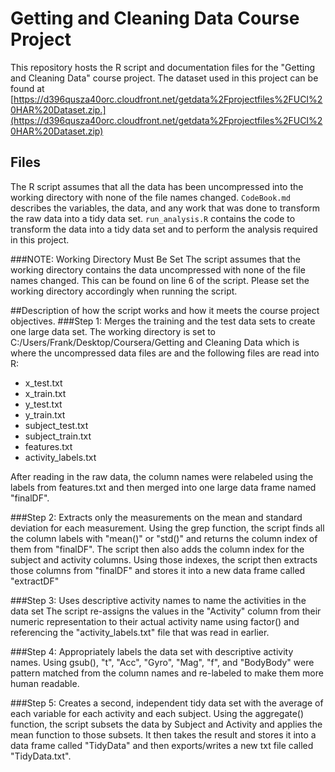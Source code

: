 Getting and Cleaning Data Course Project
==========================================
This repository hosts the R script and documentation files for the "Getting and Cleaning Data" course project.
The dataset used in this project can be found at [https://d396qusza40orc.cloudfront.net/getdata%2Fprojectfiles%2FUCI%20HAR%20Dataset.zip.](https://d396qusza40orc.cloudfront.net/getdata%2Fprojectfiles%2FUCI%20HAR%20Dataset.zip)

## Files
The R script assumes that all the data has been uncompressed into the working directory with none of the file names changed.
`CodeBook.md` describes the variables, the data, and any work that was done to transform the raw data into a tidy data set.
`run_analysis.R` contains the code to transform the data into a tidy data set and to perform the analysis required in this project.

###NOTE: Working Directory Must Be Set
The script assumes that the working directory contains the data uncompressed with none of the file names changed. This can be found on line 6 of the script. Please set the working directory accordingly when running the script. 

##Description of how the script works and how it meets the course project objectives.
###Step 1: Merges the training and the test data sets to create one large data set.
The working directory is set to C:/Users/Frank/Desktop/Coursera/Getting and Cleaning Data which is where the uncompressed data files are and the following files are read into R:
- x_test.txt
- x_train.txt
- y_test.txt
- y_train.txt
- subject_test.txt
- subject_train.txt
- features.txt
- activity_labels.txt

After reading in the raw data, the column names were relabeled using the labels from features.txt and then merged into one large data frame named "finalDF".

###Step 2: Extracts only the measurements on the mean and standard deviation for each measurement.
Using the grep function, the script finds all the column labels with "mean()" or "std()" and returns the column index of them from "finalDF". The script then also adds the column index for the subject and activity columns. Using those indexes, the script then extracts those columns from "finalDF" and stores it into a new data frame called "extractDF"


###Step 3: Uses descriptive activity names to name the activities in the data set
The script re-assigns the values in the "Activity" column from their numeric representation to their actual activity name using factor() and referencing the "activity_labels.txt" file that was read in earlier.


###Step 4: Appropriately labels the data set with descriptive activity names. 
Using gsub(), "t", "Acc", "Gyro", "Mag", "f", and "BodyBody" were pattern matched from the column names and re-labeled to make them more human readable.


###Step 5: Creates a second, independent tidy data set with the average of each variable for each activity and each subject.
Using the aggregate() function, the script subsets the data by Subject and Activity and applies the mean function to those subsets. It then takes the result and stores it into a data frame called "TidyData" and then exports/writes a new txt file called "TidyData.txt".
